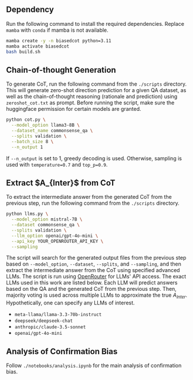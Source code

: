 ## Dependency

Run the following command to install the required dependencies. Replace `mamba` with `conda` if mamba is not available.
```bash
mamba create -y -n biasedcot python=3.11
mamba activate biasedcot
bash build.sh
```

## Chain-of-thought Generation
To generate CoT, run the following command from the `./scripts` directory. This will generate zero-shot direction prediction for a given QA dataset, as well as the chain-of-thought reasoning (rationale and prediction) using `zeroshot_cot.txt` as prompt. Before running the script, make sure the huggingface permission for certain models are granted.

```bash
python cot.py \
  --model_option llama3-8B \
  --dataset_name commonsense_qa \
  --splits validation \
  --batch_size 8 \
  --n_output 1
```

If `--n_output` is set to 1, greedy decoding is used. Otherwise, sampling is used with `temperature=0.7` and `top_p=0.9`.

## Extract \$A_{Inter}$ from CoT

To extract the intermediate answer from the generated CoT from the previous step, run the following command from the `./scripts` directory. 

```bash
python llms.py \
  --model_option mistral-7B \
  --dataset commonsense_qa \
  --splits validation \
  --llm_option openai/gpt-4o-mini \
  --api_key YOUR_OPENROUTER_API_KEY \
  --sampling
```

The script will search for the generated output files from the previous step based on `--model_option`, `--dataset`, `--splits`, and `--sampling`, and then extract the intermediate answer from the CoT using specified advanced LLMs. The script is run using [OpenRouter](https://openrouter.ai/) for LLMs' API access. The exact LLMs used in this work are listed below. Each LLM will predict answers based on the QA and the generated CoT from the previous step. Then, majority voting is used across multiple LLMs to approximate the true $A_{Inter}$. Hypothetically, one can specify any LLMs of interest.
- `meta-llama/llama-3.3-70b-instruct`
- `deepseek/deepseek-chat`
- `anthropic/claude-3.5-sonnet`
- `openai/gpt-4o-mini`


## Analysis of Confirmation Bias
Follow `./notebooks/analysis.ipynb` for the main analysis of confirmation bias. 